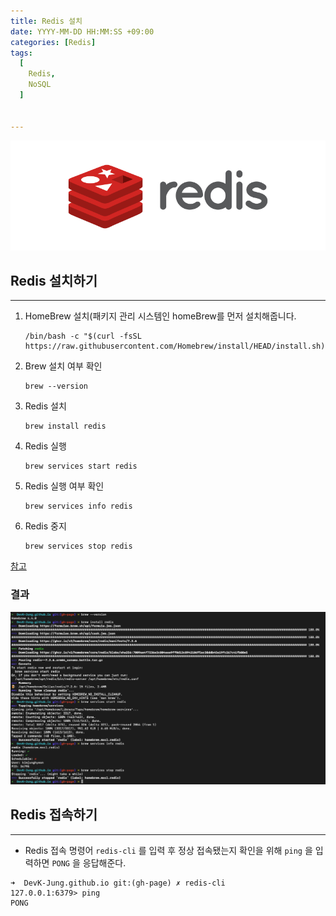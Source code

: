 ```yaml
---
title: Redis 설치
date: YYYY-MM-DD HH:MM:SS +09:00
categories: [Redis]
tags:
  [
    Redis,
    NoSQL
  ]


---
```


![스크린샷 2024-10-04 오후 2.06.22](../assets/img/redis_logo.png)

## Redis 설치하기

---

1. HomeBrew 설치(패키지 관리 시스템인 homeBrew를 먼저 설치해줍니다.

    ```shell
    /bin/bash -c "$(curl -fsSL https://raw.githubusercontent.com/Homebrew/install/HEAD/install.sh)"
    ```

2. Brew 설치 여부 확인

    ```shell
    brew --version
    ```

3. Redis 설치

    ```shell
    brew install redis
    ```

4. Redis 실행

    ```shell
    brew services start redis
    ```

5. Redis 실행 여부 확인

    ```shell
    brew services info redis
    ```

6. Redis 중지

    ```shell
    brew services stop redis
    ```

[참고](#https://redis.io/docs/latest/operate/oss_and_stack/install/install-redis/install-redis-on-mac-os/)

### 결과

![스크린샷 2024-10-04 오후 2.48.25](../assets/img/screen_result.png)



## Redis 접속하기

---

- Redis 접속 명령어 <code>redis-cli</code> 를 입력 후 정상 접속됐는지 확인을 위해 <code>ping</code> 을 입력하면 <code>PONG</code> 을 응답해준다.

```shell
➜  DevK-Jung.github.io git:(gh-page) ✗ redis-cli
127.0.0.1:6379> ping
PONG
```